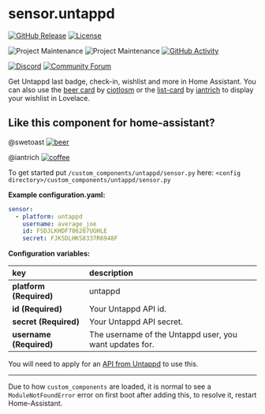 # sensor.untappd

[![GitHub Release][releases-shield]][releases]
[![License][license-shield]](LICENSE.md)

![Project Maintenance][maintenance-shield1]
![Project Maintenance][maintenance-shield2]
[![GitHub Activity][commits-shield]][commits]

[![Discord][discord-shield]][discord]
[![Community Forum][forum-shield]][forum]


Get Untappd last badge, check-in, wishlist and more in Home Assistant. You can also use the [beer card](https://github.com/ciotlosm/custom-lovelace/tree/master/beer-card) by [ciotlosm](https://github.com/ciotlosm) or the [list-card](https://github.com/custom-cards/list-card) by [iantrich](https://github.com/iantrich) to display your wishlist in Lovelace.

## Like this component for home-assistant?
@swetoast
[![beer](https://gitlab.com/swe_toast/asustor_firewall/raw/master/images/Untitled.png)](https://www.paypal.me/swetoast)

@iantrich
[![coffee](https://www.buymeacoffee.com/assets/img/custom_images/black_img.png)](https://www.buymeacoffee.com/zJtVxUAgH)

To get started put `/custom_components/untappd/sensor.py` here:
`<config directory>/custom_components/untappd/sensor.py`

**Example configuration.yaml:**
```yaml
sensor:
  - platform: untappd
    username: average_joe
    id: FSDJLKHDF786287UGHLE
    secret: FJKSDLHKS8337R6948F
```
**Configuration variables:**

key | description
:--- | :---
**platform (Required)** | untappd
**id (Required)** | Your Untappd API id.
**secret (Required)** | Your Untappd API secret.
**username (Required)** | The username of the Untappd user, you want updates for.

You will need to apply for an [API from Untappd](https://untappd.com/api) to use this.

***
Due to how `custom_components` are loaded, it is normal to see a `ModuleNotFoundError` error on first boot after adding this, to resolve it, restart Home-Assistant.

[commits-shield]: https://img.shields.io/github/commit-activity/y/custom-components/sensor.untapped.svg?style=for-the-badge
[commits]: https://github.com/custom-components/sensor.untapped/commits/master
[discord]: https://discord.gg/Qa5fW2R
[discord-shield]: https://img.shields.io/discord/330944238910963714.svg?style=for-the-badge
[forum-shield]: https://img.shields.io/badge/community-forum-brightgreen.svg?style=for-the-badge
[forum]: https://community.home-assistant.io/t/untappd-api/54627
[license-shield]: https://img.shields.io/github/license/custom-components/sensor.untapped.svg?style=for-the-badge
[maintenance-shield1]: https://img.shields.io/badge/maintainer-Peter%20Skopa%20%40swetoast-blue.svg?style=for-the-badge
[maintenance-shield2]: https://img.shields.io/badge/maintainer-Ian%20Richardson%20%40iantrich-blue.svg?style=for-the-badge
[releases-shield]: https://img.shields.io/github/release/custom-components/sensor.untapped.svg?style=for-the-badge
[releases]: https://github.com/custom-components/sensor.untapped/releases
